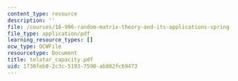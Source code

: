 ```yaml
---
content_type: resource
description: ''
file: /courses/18-996-random-matrix-theory-and-its-applications-spring-2004/1738feb82c3c51937590ab882fc69473_telatar_capacity.pdf
file_type: application/pdf
learning_resource_types: []
ocw_type: OCWFile
resourcetype: Document
title: telatar_capacity.pdf
uid: 1738feb8-2c3c-5193-7590-ab882fc69473
---
```

